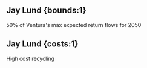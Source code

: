 ## Jay Lund {bounds:1} 
50% of Ventura's max expected return flows for 2050

## Jay Lund {costs:1} 
High cost recycling
